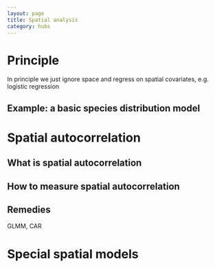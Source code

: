 ```yaml
---
layout: page
title: Spatial analysis
category: hubs
---
```


# Principle

In principle we just ignore space and regress on spatial covariates, e.g. logistic regression


## Example: a basic species distribution model



# Spatial autocorrelation

## What is spatial autocorrelation


## How to measure spatial autocorrelation

## Remedies

GLMM, CAR


# Special spatial models

